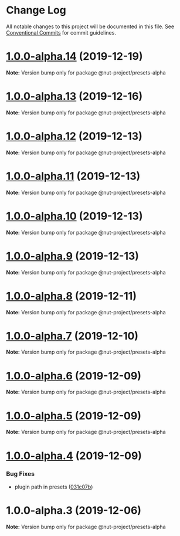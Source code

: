 # Change Log

All notable changes to this project will be documented in this file.
See [Conventional Commits](https://conventionalcommits.org) for commit guidelines.

# [1.0.0-alpha.14](https://github.com/nut-project/nut/tree/master/packages/presets-alpha/compare/@nut-project/presets-alpha@1.0.0-alpha.13...@nut-project/presets-alpha@1.0.0-alpha.14) (2019-12-19)

**Note:** Version bump only for package @nut-project/presets-alpha





# [1.0.0-alpha.13](https://github.com/nut-project/nut/tree/master/packages/presets-alpha/compare/@nut-project/presets-alpha@1.0.0-alpha.12...@nut-project/presets-alpha@1.0.0-alpha.13) (2019-12-16)

**Note:** Version bump only for package @nut-project/presets-alpha





# [1.0.0-alpha.12](https://github.com/nut-project/nut/tree/master/packages/presets-alpha/compare/@nut-project/presets-alpha@1.0.0-alpha.11...@nut-project/presets-alpha@1.0.0-alpha.12) (2019-12-13)

**Note:** Version bump only for package @nut-project/presets-alpha





# [1.0.0-alpha.11](https://github.com/nut-project/nut/tree/master/packages/presets-alpha/compare/@nut-project/presets-alpha@1.0.0-alpha.10...@nut-project/presets-alpha@1.0.0-alpha.11) (2019-12-13)

**Note:** Version bump only for package @nut-project/presets-alpha





# [1.0.0-alpha.10](https://github.com/nut-project/nut/tree/master/packages/presets-alpha/compare/@nut-project/presets-alpha@1.0.0-alpha.9...@nut-project/presets-alpha@1.0.0-alpha.10) (2019-12-13)

**Note:** Version bump only for package @nut-project/presets-alpha





# [1.0.0-alpha.9](https://github.com/nut-project/nut/tree/master/packages/presets-alpha/compare/@nut-project/presets-alpha@1.0.0-alpha.8...@nut-project/presets-alpha@1.0.0-alpha.9) (2019-12-13)

**Note:** Version bump only for package @nut-project/presets-alpha





# [1.0.0-alpha.8](https://github.com/nut-project/nut/tree/master/packages/presets-alpha/compare/@nut-project/presets-alpha@1.0.0-alpha.7...@nut-project/presets-alpha@1.0.0-alpha.8) (2019-12-11)

**Note:** Version bump only for package @nut-project/presets-alpha





# [1.0.0-alpha.7](https://github.com/nut-project/nut/tree/master/packages/presets-alpha/compare/@nut-project/presets-alpha@1.0.0-alpha.6...@nut-project/presets-alpha@1.0.0-alpha.7) (2019-12-10)

**Note:** Version bump only for package @nut-project/presets-alpha





# [1.0.0-alpha.6](https://github.com/nut-project/nut/tree/master/packages/presets-alpha/compare/@nut-project/presets-alpha@1.0.0-alpha.5...@nut-project/presets-alpha@1.0.0-alpha.6) (2019-12-09)

**Note:** Version bump only for package @nut-project/presets-alpha





# [1.0.0-alpha.5](https://github.com/nut-project/nut/tree/master/packages/presets-alpha/compare/@nut-project/presets-alpha@1.0.0-alpha.4...@nut-project/presets-alpha@1.0.0-alpha.5) (2019-12-09)

**Note:** Version bump only for package @nut-project/presets-alpha





# [1.0.0-alpha.4](https://github.com/nut-project/nut/tree/master/packages/presets-alpha/compare/@nut-project/presets-alpha@1.0.0-alpha.3...@nut-project/presets-alpha@1.0.0-alpha.4) (2019-12-09)


### Bug Fixes

* plugin path in presets ([031c07b](https://github.com/nut-project/nut/tree/master/packages/presets-alpha/commit/031c07bc1fe7cd624cdb8bbd981d8c7fd6cd53f3))





# 1.0.0-alpha.3 (2019-12-06)

**Note:** Version bump only for package @nut-project/presets-alpha
